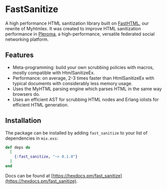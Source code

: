 # FastSanitize

A high performance HTML sanitization library built on [FastHTML][fh], our
rewrite of Myhtmlex.  It was created to improve HTML sanitization performance
in [Pleroma][pl], a high-performance, versatile federated social networking
platform.

   [fh]: https://git.pleroma.social/pleroma/myhtmlex
   [pl]: https://pleroma.social

## Features

* Meta-programming: build your own scrubbing policies with macros, mostly
  compatible with HtmlSanitizeEx.
* Performance: on average, 2-3 times faster than HtmlSanitizeEx with typical
  documents with considerably less memory usage.
* Uses the MyHTML parsing engine which parses HTML in the same way browsers
  do.
* Uses an efficient AST for scrubbing HTML nodes and Erlang iolists for
  efficient HTML generation.

## Installation

The package can be installed by adding `fast_sanitize` to your list of
dependencies in `mix.exs`:

```elixir
def deps do
  [
    {:fast_sanitize, "~> 0.1.0"}
  ]
end
```

Docs can be found at [https://hexdocs.pm/fast_sanitize](https://hexdocs.pm/fast_sanitize).
